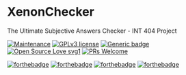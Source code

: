 # XenonChecker
The Ultimate Subjective Answers Checker - INT 404 Project

[![Maintenance](https://img.shields.io/badge/Maintained%3F-YES-blueviolet.svg)](#)
[![GPLv3 license](https://img.shields.io/badge/License-MIT-red.svg)](LICENSE)
[![Generic badge](https://img.shields.io/badge/Stable-YES-<COLOR>.svg)](#)
[![Open Source Love svg1](https://badges.frapsoft.com/os/v1/open-source.svg?v=103)](#)
[![PRs Welcome](https://img.shields.io/badge/PRs-welcome-brightgreen.svg?style=flat-square)](#)

[![forthebadge](https://forthebadge.com/images/badges/built-with-love.svg)](#)
[![forthebadge](https://forthebadge.com/images/badges/makes-people-smile.svg)](#)
[![forthebadge](https://forthebadge.com/images/badges/powered-by-electricity.svg)](#)
[![forthebadge](https://forthebadge.com/images/badges/ages-12.svg)](#)
